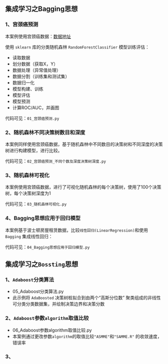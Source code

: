 
## 集成学习之Bagging思想

### 1、宫颈癌预测

本案例使用宫颈癌数据：[数据地址](http://archive.ics.uci.edu/ml/datasets/Cervical+cancer+%28Risk+Factors%29)

使用 `sklearn` 库的分类随机森林 `RandomForestClassifier` 模型训练评估：

- 读取数据
- 划分数据（获取X，Y）
- 数据处理（异常值处理）
- 数据分割（训练集和测试集）
- 数据归一化
- 模型构建、训练
- 模型评估
- 模型预测
- 计算ROC/AUC，并画图

代码可见：`01_宫颈癌预测.py`

### 2、随机森林不同决策树数目和深度

本案例同样使用宫颈癌数据，基于随机森林中不同数目的决策树和不同深度的决策树进行构建模型，进行比较。

代码可见：`02_宫颈癌预测_不同个数及深度决策树深度.py`

### 3、随机森林可视化

本案例使用宫颈癌数据，进行了可视化随机森林的每个决策树，使用了100个决策树，每个决策树深度为1

代码可见：`03_随机森林可视化.py`

### 4、Bagging思想应用于回归模型

本案例基于波士顿房屋租赁数据，比较`线性回归(LinearRegression)`和使用`Bagging` 集成线性回归：

代码可见：`04_Bagging思想应用于回归模型.py`


## 集成学习之`Bossting`思想

### 1、`Adaboost`分类算法

- 05_Adaboost分类算法.py
- 此示例将 `AdaBoosted` 决策树桩拟合到由两个“高斯分位数” 聚类组成的非线性可分类分类数据集，并绘制决策边界和决策分数

### 2、`Adaboost`参数`algorithm`取值比较

- 06_Adaboost参数algorithm取值比较.py
- 本案例通过更改参数`algorithm`的取值比较`"ASMME"`和`"SAMME.R"` 的收敛速度，错误率


### 3、